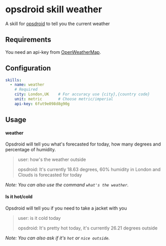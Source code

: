 # opsdroid skill weather

A skill for [opsdroid](https://github.com/opsdroid/opsdroid) to tell you the current weather

## Requirements

You need an api-key from [OpenWeatherMap](https://openweathermap.org/api).

## Configuration

```yaml
skills:
  - name: weather
    # Required
    city: London,UK    # For accuracy use {city},{country code}          
    unit: metric       # Choose metric/imperial
    api-key: 6fut9e098d8g90g
```

## Usage

#### weather

Opsdroid will tell you what's forecasted for today, how many degrees and percentage of humidity.

> user: how's the weather outside
>
> opsdroid: It's currently 18.63 degrees, 60% humidity in London and Clouds is forecasted for today

_Note: You can also use the command  `what's the weather`._ 

#### Is it hot/cold
Opsdroid will tell you if you need to take a jacket with you 

> user: is it cold today
>
> opsdroid: It's pretty hot today, it's currently 26.21 degrees outside

_Note: You can also ask if it's `hot` or `nice outside`._
